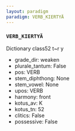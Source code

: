 ```yaml
---
layout: paradigm
paradigm: VERB_KIERTYÄ
---
```

### ` VERB_KIERTYÄ `

Dictionary class52 t~r y
* grade_dir: weaken
* plurale_tantum: False
* pos: VERB
* stem_diphthong: None
* stem_vowel: None
* upos: VERB
* harmony: front
* kotus_av: K
* kotus_tn: 52
* clitics: False
* possessive: False
